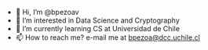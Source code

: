 - 👋 Hi, I’m @bpezoav
- 👀 I’m interested in Data Science and Cryptography
- 🌱 I’m currently learning CS at Universidad de Chile
- 📫 How to reach me? e-mail me at bpezoa@dcc.uchile.cl

<!---
bpezoav/bpezoav is a ✨ special ✨ repository because its `README.md` (this file) appears on your GitHub profile.
You can click the Preview link to take a look at your changes.
--->
